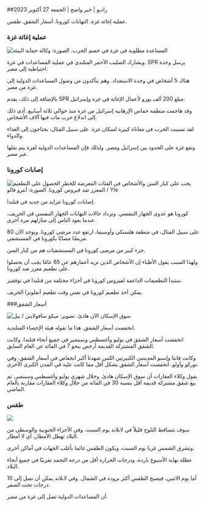 ##راديو \| خبر واضح \| الجمعة 27 أكتوبر 2023

عملية إغاثة غزة. التهابات كورونا. أسعار الشقق. طقس.

### عملية إغاثة غزة

![المساعدة مطلوبة في غزة في خضم الحرب. الصورة: وكالة حماية البيئة](https://images.cdn.yle.fi/image/upload/c_crop,h_3780,w_6720,x_0,y_700/ar_1.7777777777777777,c_fill,g_faces,h_675,w_1200/dpr_1.0/q_auto:eco/f_auto/fl_lossy/v1698396491/39-1192101653b784c2d563)

ويشارك الصليب الأحمر الفنلندي في عملية المساعدات في غزة. SPR يرسل وحدة احتياطية إلى مصر.

هناك 5 أشخاص في وحدة الاستعداد. وهم يتأكدون من وصول المساعدات الدولية إلى غزة من مصر.

بالإضافة إلى ذلك، يقدم SPR مبلغ 200 ألف يورو لأعمال الإغاثة في غزة وإسرائيل.

وقد هاجمت منظمة حماس الإرهابية إسرائيل من غزة منذ حوالي ثلاثة أسابيع. أدى ذلك إلى اندلاع حرب مات فيها آلاف الأشخاص.

لقد تسببت الحرب في معاناة كبيرة لسكان غزة. على سبيل المثال، يحتاجون إلى الغذاء والدواء.

وتقع غزة على الحدود بين إسرائيل ومصر. ولذلك فإن المساعدات الدولية لغزة يتم نقلها عبر مصر.

### إصابات كورونا

![يجب على كبار السن والأشخاص في الفئات المعرضة للخطر الحصول على التطعيم المعزز ضد فيروس كورونا. الصورة: أنترو فالو / Yle](https://images.cdn.yle.fi/image/upload/c_crop,h_3510,w_6240,x_0,y_400/ar_1.7777777777777777,c_fill,g_faces,h_675,w_1200/dpr_1.0/q_auto:eco/f_auto/fl_lossy/v1670569792/39-933588623dccc01a881)

إصابات كورونا تتزايد من جديد في فنلندا.

كورونا هو عدوى الجهاز التنفسي. وتزداد حالات التهابات الجهاز التنفسي في الخريف، عندما يعود الناس إلى منازلهم مرة أخرى.

على سبيل المثال، في منطقة هلسنكي وأوسيما، ارتفع عدد مرضى كورونا. ويوجد الآن 80 مريضًا مصابًا بكورونا في المستشفى.

جزء كبير من مرضى كورونا في المستشفيات هم من كبار السن.

ولهذا السبب يقول الأطباء إن الأشخاص الذين تزيد أعمارهم عن 65 عامًا يجب أن يحصلوا على تطعيم معزز ضد كورونا.

ستبدأ التطعيمات الداعمة لفيروس كورونا في أجزاء مختلفة من فنلندا في نوفمبر.

يمكن أخذ تطعيم كورونا في نفس وقت تطعيم أنفلونزا الخريف.

###أسعار الشقق

![سوق الإسكان الآن هادئ. تصوير: ميكو سافولاينن / ييل](https://images.cdn.yle.fi/image/upload/c_crop,h_3348,w_5952,x_0,y_483/ar_1.7777777777777777,c_fill,g_faces,h_675,w_1200/dpr_1.0/q_auto:eco/f_auto/fl_lossy/v1694415905/39-117017864fea8c7baf74)

انخفضت أسعار الشقق. هذا ما تقوله هيئة الإحصاء الفنلندية.

انخفضت أسعار الشقق في يوليو وأغسطس وسبتمبر في جميع أنحاء فنلندا. وكانت الشقق المشتركة القديمة أرخص بنحو 7 في المائة عن العام السابق.

وكانت فانتا وإسبو المدينتين الكبيرتين اللتين شهدتا أكبر انخفاض في أسعار الشقق. وفي توركو وأولو، انخفضت أسعار الشقق بشكل أقل مما كانت عليه في المدن الكبرى الأخرى.

يقول وكلاء العقارات أن سوق الإسكان هادئ. وخلال شهري يوليو وأغسطس وسبتمبر، تم بيع شقق مشتركة قديمة أقل بنسبة 30 في المائة من خلال وكلاء العقارات مقارنة بالعام الماضي.

### طقس

![](https://images.cdn.yle.fi/image/upload/c_crop,h_1080,w_1919,x_0,y_0/ar_1.7777777777777777,c_fill,g_faces,h_675,w_1200/dpr_1.0/q_auto:eco/f_auto/fl_lossy/v1698421548/39-1192510653bdb0fbe9af)

سوف تتساقط الثلوج قليلاً في لابلاند يوم السبت. وفي الأجزاء الجنوبية والوسطى من البلاد تهطل الأمطار، أي لا أمطار.

وتشرق الشمس غربا يوم السبت، ويكون الطقس غائما بأغلب الجهات في أماكن أخرى.

عطلة نهاية الأسبوع باردة، ودرجات الحرارة أقل من درجة التجمد تقريبًا في جميع أنحاء البلاد.

أما يوم الاثنين، فيصبح الطقس أكثر برودة في الشمال. وفي لابلاند يمكن أن تصل إلى 10 درجات تحت الصفر.

أن المساعدات الدولية تصل إلى غزة من مصر.